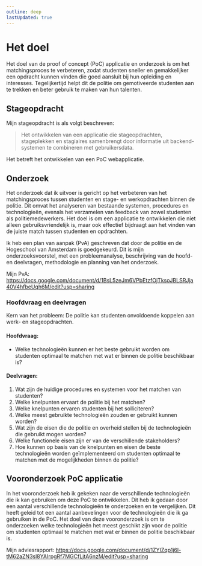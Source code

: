 ```yaml
---
outline: deep
lastUpdated: true
---
```


# Het doel
Het doel van de proof of concept (PoC) applicatie en onderzoek is om het matchingsproces te verbeteren, zodat studenten sneller en gemakkelijker een opdracht kunnen vinden die goed aansluit bij hun opleiding en interesses. Tegelijkertijd helpt dit de politie om gemotiveerde studenten aan te trekken en beter gebruik te maken van hun talenten.

## Stageopdracht
Mijn stageopdracht is als volgt beschreven:
> Het ontwikkelen van een applicatie die stageopdrachten, stageplekken en stagiaires samenbrengt door informatie uit backend-systemen te combineren met gebruikersdata.

Het betreft het ontwikkelen van een PoC webapplicatie.

## Onderzoek
Het onderzoek dat ik uitvoer is gericht op het verbeteren van het matchingsproces tussen studenten en stage- en werkopdrachten binnen de politie. Dit omvat het analyseren van bestaande systemen, procedures en technologieën, evenals het verzamelen van feedback van zowel studenten als politiemedewerkers. Het doel is om een applicatie te ontwikkelen die niet alleen gebruiksvriendelijk is, maar ook effectief bijdraagt aan het vinden van de juiste match tussen studenten en opdrachten.

Ik heb een plan van aanpak (PvA) geschreven dat door de politie en de Hogeschool van Amsterdam is goedgekeurd. Dit is mijn onderzoeksvoorstel, met een probleemanalyse, beschrijving van de hoofd- en deelvragen, methodologie en planning van het onderzoek.

Mijn PvA: https://docs.google.com/document/d/1BsL5zeJm6VPbEtzfOjTksoJBLSRJja40V4hfbeUqh6M/edit?usp=sharing

### Hoofdvraag en deelvragen
Kern van het probleem: De politie kan studenten onvoldoende koppelen aan werk- en stageopdrachten.

#### Hoofdvraag:
- Welke technologieën kunnen er het beste gebruikt worden om studenten optimaal te matchen met wat er binnen de politie beschikbaar is?

#### Deelvragen:
1. Wat zijn de huidige procedures en systemen voor het matchen van studenten?
2. Welke knelpunten ervaart de politie bij het matchen?
3. Welke knelpunten ervaren studenten bij het solliciteren?
4. Welke meest gebruikte technologieën zouden er gebruikt kunnen worden?
5. Wat zijn de eisen die de politie en overheid stellen bij de technologieën die gebruikt mogen worden?
6. Welke functionele eisen zijn er van de verschillende stakeholders?
7. Hoe kunnen op basis van de knelpunten en eisen de beste technologieën worden geïmplementeerd om studenten optimaal te matchen met de mogelijkheden binnen de politie?

## Vooronderzoek PoC applicatie
In het vooronderzoek heb ik gekeken naar de verschillende technologieën die ik kan gebruiken om deze PoC te ontwikkelen. Dit heb ik gedaan door een aantal verschillende technologieën te onderzoeken en te vergelijken. Dit heeft geleid tot een aantal aanbevelingen voor de technologieën die ik ga gebruiken in de PoC.
Het doel van deze vooronderzoek is om te onderzoeken welke technologieën het meest geschikt zijn voor de politie om studenten optimaal te matchen met wat er binnen de politie beschikbaar is.

Mijn adviesrapport: https://docs.google.com/document/d/1ZYIZqp1j6l-tM62aZN3sl8YAIrpgRf7MGCfLjtA6nzM/edit?usp=sharing